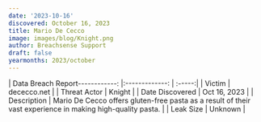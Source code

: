 ```yaml
---
date: '2023-10-16'
discovered: October 16, 2023
title: Mario De Cecco
image: images/blog/Knight.png
author: Breachsense Support
draft: false
yearmonths: 2023/october
---
```


| Data Breach Report------------:     |:-------------:    | :-----:|
| Victim      | dececco.net      | 
| Threat Actor      | Knight      | 
| Date Discovered      | Oct 16, 2023      | 
| Description      | Mario De Cecco offers gluten-free pasta as a result of their vast experience in making high-quality pasta.      | 
| Leak Size      | Unknown      | 

